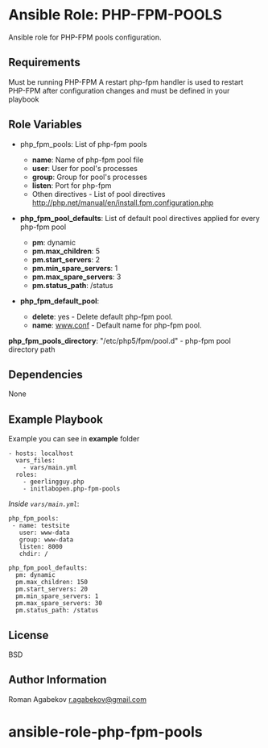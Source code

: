Ansible Role: PHP-FPM-POOLS
=========

Ansible role for PHP-FPM pools configuration.

Requirements
------------

Must be running PHP-FPM
A restart php-fpm handler is used to restart PHP-FPM after configuration changes and must be defined in your playbook

Role Variables
--------------

- php_fpm_pools: List of php-fpm pools
  - **name**: Name of php-fpm pool file
  - **user**: User for pool's processes
  - **group**: Group for pool's processes
  - **listen**: Port for php-fpm
  - Othen directives - List of pool directives http://php.net/manual/en/install.fpm.configuration.php


- **php_fpm_pool_defaults**: List of default pool directives applied for every php-fpm pool
  - **pm**: dynamic
  - **pm.max_children**: 5
  - **pm.start_servers**: 2
  - **pm.min_spare_servers**: 1
  - **pm.max_spare_servers**: 3
  - **pm.status_path**: /status

- **php_fpm_default_pool**:
  - **delete**: yes - Delete default php-fpm pool.
  - **name**: www.conf - Default name for php-fpm pool.

**php_fpm_pools_directory**: "/etc/php5/fpm/pool.d" - php-fpm pool directory path

Dependencies
------------

None

Example Playbook
----------------

Example you can see in **example** folder

    - hosts: localhost
      vars_files:
        - vars/main.yml
      roles:
        - geerlingguy.php
        - initlabopen.php-fpm-pools

*Inside `vars/main.yml`*:

    php_fpm_pools:
     - name: testsite
       user: www-data
       group: www-data
       listen: 8000
       chdir: /

    php_fpm_pool_defaults:
      pm: dynamic
      pm.max_children: 150
      pm.start_servers: 20
      pm.min_spare_servers: 1
      pm.max_spare_servers: 30
      pm.status_path: /status

License
-------

BSD

Author Information
------------------

Roman Agabekov <r.agabekov@gmail.com>

# ansible-role-php-fpm-pools
